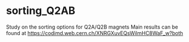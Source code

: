 # sorting_Q2AB
Study on the sorting options for Q2A/Q2B magnets
Main results can be found at https://codimd.web.cern.ch/XNRGXuvEQsWilmHC8WaF_w?both
